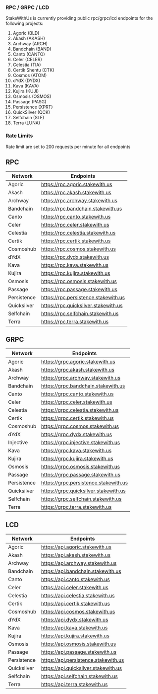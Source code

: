 ### RPC / GRPC / LCD

StakeWithUs is currently providing public rpc/grpc/lcd endpoints for the following projects:

1. Agoric (BLD)
2. Akash (AKASH)
3. Archway (ARCH)
4. Bandchain (BAND)
5. Canto (CANTO)
6. Celer (CELER)
7. Celestia (TIA)
8. Certik Shentu (CTK)
9. Cosmos (ATOM)
10. dYdX (DYDX)
11. Kava (KAVA)
12. Kujira (KUJI)
13. Osmosis (OSMOS)
14. Passage (PASG)
15. Persistence (XPRT)
16. QuickSilver (QCK)
17. Selfchain (SLF)
18. Terra (LUNA)

### Rate Limits

Rate limit are set to 200 requests per minute for all endpoints

## RPC

| Network     | Endpoints                            |
| ----------- | ------------------------------------ |
| Agoric      | https://rpc.agoric.stakewith.us      |
| Akash       | https://rpc.akash.stakewith.us       |
| Archway     | https://rpc.archway.stakewith.us     |
| Bandchain   | https://rpc.bandchain.stakewith.us   |
| Canto       | https://rpc.canto.stakewith.us       |
| Celer       | https://rpc.celer.stakewith.us       |
| Celestia    | https://rpc.celestia.stakewith.us    |
| Certik      | https://rpc.certik.stakewith.us      |
| Cosmoshub   | https://rpc.cosmos.stakewith.us      |
| dYdX        | https://rpc.dydx.stakewith.us        |
| Kava        | https://rpc.kava.stakewith.us        |
| Kujira      | https://rpc.kujira.stakewith.us      |
| Osmosis     | https://rpc.osmosis.stakewith.us     |
| Passage     | https://rpc.passage.stakewith.us     |
| Persistence | https://rpc.persistence.stakewith.us |
| Quicksilver | https://rpc.quicksilver.stakewith.us |
| Selfchain   | https://rpc.selfchain.stakewith.us   |
| Terra       | https://rpc.terra.stakewith.us       |

## GRPC

| Network     | Endpoints                             |
| ----------- | ------------------------------------- |
| Agoric      | https://grpc.agoric.stakewith.us      |
| Akash       | https://grpc.akash.stakewith.us       |
| Archway     | https://grpc.archway.stakewith.us     |
| Bandchain   | https://grpc.bandchain.stakewith.us   |
| Canto       | https://grpc.canto.stakewith.us       |
| Celer       | https://grpc.celer.stakewith.us       |
| Celestia    | https://grpc.celestia.stakewith.us    |
| Certik      | https://grpc.certik.stakewith.us      |
| Cosmoshub   | https://grpc.cosmos.stakewith.us      |
| dYdX        | https://grpc.dydx.stakewith.us        |
| Injective   | https://grpc.injective.stakewith.us   |
| Kava        | https://grpc.kava.stakewith.us        |
| Kujira      | https://grpc.kujira.stakewith.us      |
| Osmosis     | https://grpc.osmosis.stakewith.us     |
| Passage     | https://grpc.passage.stakewith.us     |
| Persistence | https://grpc.persistence.stakewith.us |
| Quicksilver | https://grpc.quicksilver.stakewith.us |
| Selfchain   | https://grpc.selfchain.stakewith.us   |
| Terra       | https://grpc.terra.stakewith.us       |

## LCD

| Network     | Endpoints                            |
| ----------- | ------------------------------------ |
| Agoric      | https://api.agoric.stakewith.us      |
| Akash       | https://api.akash.stakewith.us       |
| Archway     | https://api.archway.stakewith.us     |
| Bandchain   | https://api.bandchain.stakewith.us   |
| Canto       | https://api.canto.stakewith.us       |
| Celer       | https://api.celer.stakewith.us       |
| Celestia    | https://api.celestia.stakewith.us    |
| Certik      | https://api.certik.stakewith.us      |
| Cosmoshub   | https://api.cosmos.stakewith.us      |
| dYdX        | https://api.dydx.stakewith.us        |
| Kava        | https://api.kava.stakewith.us        |
| Kujira      | https://api.kujira.stakewith.us      |
| Osmosis     | https://api.osmosis.stakewith.us     |
| Passage     | https://api.passage.stakewith.us     |
| Persistence | https://api.persistence.stakewith.us |
| Quicksilver | https://api.quicksilver.stakewith.us |
| Selfchain   | https://api.selfchain.stakewith.us   |
| Terra       | https://api.terra.stakewith.us       |
